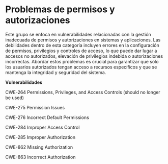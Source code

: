 # Problemas de permisos y autorizaciones

Este grupo se enfoca en vulnerabilidades relacionadas con la gestión inadecuada de permisos y autorizaciones en sistemas y aplicaciones. Las debilidades dentro de esta categoría incluyen errores en la configuración de permisos, privilegios y controles de acceso, lo que puede dar lugar a accesos no autorizados, elevación de privilegios indebida o autorizaciones incorrectas. Abordar estos problemas es crucial para garantizar que solo los usuarios autorizados tengan acceso a recursos específicos y que se mantenga la integridad y seguridad del sistema.

**Vulnerabilidades**

CWE-264 Permissions, Privileges, and Access Controls (should no longer be used)

CWE-275 Permission Issues

CWE-276 Incorrect Default Permissions

CWE-284 Improper Access Control

CWE-285 Improper Authorization

CWE-862 Missing Authorization

CWE-863 Incorrect Authorization
